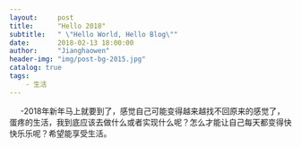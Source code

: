 ```yaml
---
layout:     post
title:      "Hello 2018"
subtitle:   " \"Hello World, Hello Blog\""
date:       2018-02-13 18:00:00
author:     "Jianghaowen"
header-img: "img/post-bg-2015.jpg"
catalog: true
tags:
    - 生活
---
```

&nbsp;&nbsp;&nbsp;&nbsp;&nbsp;-2018年新年马上就要到了，感觉自己可能变得越来越找不回原来的感觉了，蛋疼的生活，我到底应该去做什么或者实现什么呢？怎么才能让自己每天都变得快快乐乐呢？希望能享受生活。




